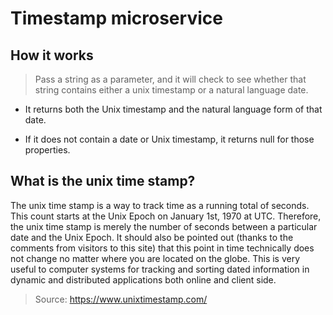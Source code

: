 # Timestamp microservice

## How it works

> Pass a string as a parameter, and it will check to see whether that string contains either a unix timestamp or a natural language date.

* It returns both the Unix timestamp and the natural language form of that date.

* If it does not contain a date or Unix timestamp, it returns null for those properties.

## What is the unix time stamp?

The unix time stamp is a way to track time as a running total of seconds. This count starts at the Unix Epoch on January 1st, 1970 at UTC. Therefore, the unix time stamp is merely the number of seconds between a particular date and the Unix Epoch. It should also be pointed out (thanks to the comments from visitors to this site) that this point in time technically does not change no matter where you are located on the globe. This is very useful to computer systems for tracking and sorting dated information in dynamic and distributed applications both online and client side.

> Source: <https://www.unixtimestamp.com/>